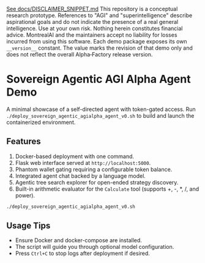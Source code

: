 [See docs/DISCLAIMER_SNIPPET.md](../../../DISCLAIMER_SNIPPET.md)
This repository is a conceptual research prototype. References to "AGI" and "superintelligence" describe aspirational goals and do not indicate the presence of a real general intelligence. Use at your own risk. Nothing herein constitutes financial advice. MontrealAI and the maintainers accept no liability for losses incurred from using this software.
Each demo package exposes its own `__version__` constant. The value marks the revision of that demo only and does not reflect the overall Alpha‑Factory release version.


# Sovereign Agentic AGI Alpha Agent Demo

A minimal showcase of a self-directed agent with token-gated access.
Run `./deploy_sovereign_agentic_agialpha_agent_v0.sh` to build and launch the containerized environment.

## Features
1. Docker-based deployment with one command.
2. Flask web interface served at `http://localhost:5000`.
3. Phantom wallet gating requiring a configurable token balance.
4. Integrated agent chat backed by a language model.
5. Agentic tree search explorer for open-ended strategy discovery.
6. Built-in arithmetic evaluator for the `Calculate` tool (supports +, -, *, /, and power).

```bash
./deploy_sovereign_agentic_agialpha_agent_v0.sh
```

## Usage Tips
- Ensure Docker and docker-compose are installed.
- The script will guide you through optional model configuration.
- Press `Ctrl+C` to stop logs after deployment if desired.
